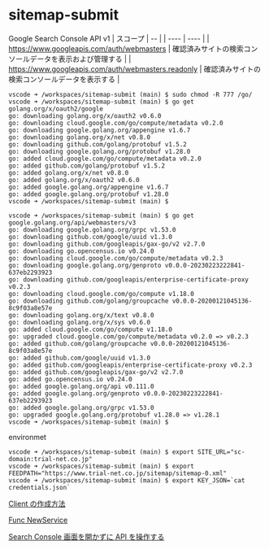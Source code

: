 # sitemap-submit

Google Search Console API v1
| スコープ | -- |
| ---- | ---- |
| https://www.googleapis.com/auth/webmasters | 確認済みサイトの検索コンソールデータを表示および管理する |
| https://www.googleapis.com/auth/webmasters.readonly | 確認済みサイトの検索コンソールデータを表示する |

```
vscode ➜ /workspaces/sitemap-submit (main) $ sudo chmod -R 777 /go/
vscode ➜ /workspaces/sitemap-submit (main) $ go get golang.org/x/oauth2/google
go: downloading golang.org/x/oauth2 v0.6.0
go: downloading cloud.google.com/go/compute/metadata v0.2.0
go: downloading google.golang.org/appengine v1.6.7
go: downloading golang.org/x/net v0.8.0
go: downloading github.com/golang/protobuf v1.5.2
go: downloading google.golang.org/protobuf v1.28.0
go: added cloud.google.com/go/compute/metadata v0.2.0
go: added github.com/golang/protobuf v1.5.2
go: added golang.org/x/net v0.8.0
go: added golang.org/x/oauth2 v0.6.0
go: added google.golang.org/appengine v1.6.7
go: added google.golang.org/protobuf v1.28.0
vscode ➜ /workspaces/sitemap-submit (main) $
```

```
vscode ➜ /workspaces/sitemap-submit (main) $ go get google.golang.org/api/webmasters/v3
go: downloading google.golang.org/grpc v1.53.0
go: downloading github.com/google/uuid v1.3.0
go: downloading github.com/googleapis/gax-go/v2 v2.7.0
go: downloading go.opencensus.io v0.24.0
go: downloading cloud.google.com/go/compute/metadata v0.2.3
go: downloading google.golang.org/genproto v0.0.0-20230223222841-637eb2293923
go: downloading github.com/googleapis/enterprise-certificate-proxy v0.2.3
go: downloading cloud.google.com/go/compute v1.18.0
go: downloading github.com/golang/groupcache v0.0.0-20200121045136-8c9f03a8e57e
go: downloading golang.org/x/text v0.8.0
go: downloading golang.org/x/sys v0.6.0
go: added cloud.google.com/go/compute v1.18.0
go: upgraded cloud.google.com/go/compute/metadata v0.2.0 => v0.2.3
go: added github.com/golang/groupcache v0.0.0-20200121045136-8c9f03a8e57e
go: added github.com/google/uuid v1.3.0
go: added github.com/googleapis/enterprise-certificate-proxy v0.2.3
go: added github.com/googleapis/gax-go/v2 v2.7.0
go: added go.opencensus.io v0.24.0
go: added google.golang.org/api v0.111.0
go: added google.golang.org/genproto v0.0.0-20230223222841-637eb2293923
go: added google.golang.org/grpc v1.53.0
go: upgraded google.golang.org/protobuf v1.28.0 => v1.28.1
vscode ➜ /workspaces/sitemap-submit (main) $
```

environmet
```
vscode ➜ /workspaces/sitemap-submit (main) $ export SITE_URL="sc-domain:trial-net.co.jp"
vscode ➜ /workspaces/sitemap-submit (main) $ export FEEDPATH="https://www.trial-net.co.jp/sitemap/sitemap-0.xml"
vscode ➜ /workspaces/sitemap-submit (main) $ export KEY_JSON=`cat credentials.json`
```

[Client の作成方法](https://dev.classmethod.jp/articles/bigquery-api-go-client-try/)

[Func NewService](https://pkg.go.dev/google.golang.org/api@v0.111.0/webmasters/v3#NewService)

[Search Console 画面を開かずに API を操作する](https://propen.dream-target.jp/blog/google-search-console-api)
